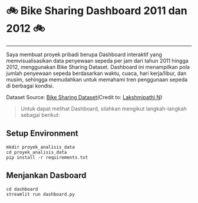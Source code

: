 # 🚲 Bike Sharing Dashboard 2011 dan 2012 🚲

---

Saya membuat proyek pribadi berupa Dashboard interaktif yang memvisualisasikan data penyewaan sepeda per jam dari tahun 2011 hingga 2012, menggunakan Bike Sharing Dataset. Dashboard ini menampilkan pola jumlah penyewaan sepeda berdasarkan waktu, cuaca, hari kerja/libur, dan musim, sehingga memudahkan untuk memahami tren penggunaan sepeda di berbagai kondisi.

Dataset Source: [Bike Sharing Dataset](https://www.kaggle.com/datasets/lakshmi25npathi/bike-sharing-dataset/data)(Credit to: [Lakshmipathi N](https://www.kaggle.com/lakshmi25npathi))

> Untuk dapat melihat Dashboard, silahkan mengikut langkah-langkah sebagai berikut:

## Setup Environment

```
mkdir proyek_analisis_data
cd proyek_analisis_data
pip install -r requirements.txt
```

## Menjankan Dasboard
```
cd dashboard
streamlit run dashboard.py
```